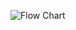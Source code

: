 ![Flow Chart](https://user-images.githubusercontent.com/94161066/144213742-11364945-0bc5-427d-8d5b-e99dd016760a.png)

